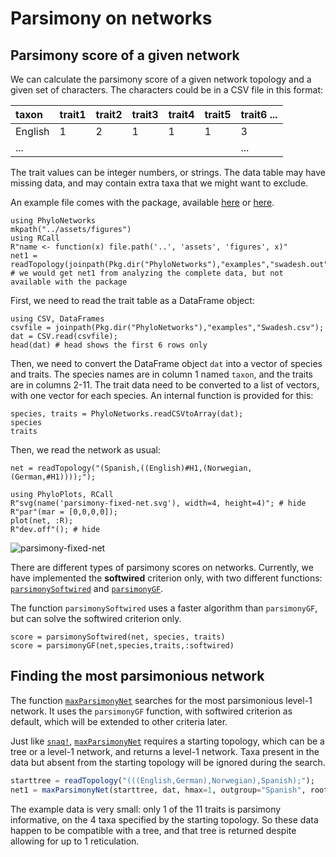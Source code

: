 # Parsimony on networks

## Parsimony score of a given network

We can calculate the parsimony score of a given
network topology and a given set of characters.
The characters could be in a CSV file in this format:

| taxon | trait1 | trait2 | trait3 | trait4 | trait5 | trait6 ...
|:-------|:-------|:-------|:-------|:--------|:--------|:-------
| English      | 1| 2 | 1|   1 |       1 |       3
| ...    |  |   |  |         |              |       ...

The trait values can be integer numbers, or strings.
The data table may have missing data, and may contain extra taxa
that we might want to exclude.

An example file comes with the package, available
[here](https://github.com/crsl4/PhyloNetworks/blob/master/examples/Swadesh.csv)
or
[here](https://raw.githubusercontent.com/crsl4/PhyloNetworks/master/examples/Swadesh.csv).

```@setup parsimony
using PhyloNetworks
mkpath("../assets/figures")
using RCall
R"name <- function(x) file.path('..', 'assets', 'figures', x)"
net1 = readTopology(joinpath(Pkg.dir("PhyloNetworks"),"examples","swadesh.out"))
# we would get net1 from analyzing the complete data, but not available with the package
```

First, we need to read the trait table as a DataFrame object:

```@repl parsimony
using CSV, DataFrames
csvfile = joinpath(Pkg.dir("PhyloNetworks"),"examples","Swadesh.csv");
dat = CSV.read(csvfile);
head(dat) # head shows the first 6 rows only
```

Then, we need to convert the DataFrame object `dat`
into a vector of species and traits.
The species names are in column 1 named `taxon`,
and the traits are in columns 2-11. The trait data need to be
converted to a list of vectors, with one vector for each species.
An internal function is provided for this:

```@repl parsimony
species, traits = PhyloNetworks.readCSVtoArray(dat);
species
traits
```

Then, we read the network as usual:

```@repl parsimony
net = readTopology("(Spanish,((English)#H1,(Norwegian,(German,#H1))));");
```

```@example parsimony
using PhyloPlots, RCall
R"svg(name('parsimony-fixed-net.svg'), width=4, height=4)"; # hide
R"par"(mar = [0,0,0,0]);
plot(net, :R);
R"dev.off"(); # hide
```
![parsimony-fixed-net](../assets/figures/parsimony-fixed-net.svg)

There are different types of parsimony scores on networks.
Currently, we have implemented the **softwired** criterion only,
with two different functions:
[`parsimonySoftwired`](@ref) and
[`parsimonyGF`](@ref).

The function `parsimonySoftwired` uses a faster algorithm than
`parsimonyGF`, but can solve the softwired criterion only.

```@repl parsimony
score = parsimonySoftwired(net, species, traits)
score = parsimonyGF(net,species,traits,:softwired)
```


## Finding the most parsimonious network

The function [`maxParsimonyNet`](@ref) searches for the most parsimonious
level-1 network. It uses the `parsimonyGF` function, with softwired criterion
as default, which will be extended to other criteria later.

Just like [`snaq!`](@ref), [`maxParsimonyNet`](@ref) requires a
starting topology, which can be a tree or a level-1 network,
and returns a level-1 network.
Taxa present in the data but absent from the starting topology
will be ignored during the search.

```julia
starttree = readTopology("(((English,German),Norwegian),Spanish);");
net1 = maxParsimonyNet(starttree, dat, hmax=1, outgroup="Spanish", rootname="swadesh")
```

The example data is very small: only 1 of the 11 traits is parsimony informative,
on the 4 taxa specified by the starting topology. So these data happen
to be compatible with a tree, and that tree is returned despite allowing
for up to 1 reticulation.
<!-- `(Spanish,((English,Norwegian),German));` -->
